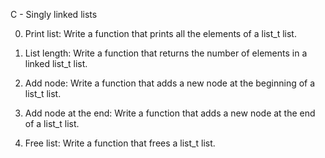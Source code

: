 C - Singly linked lists

0. Print list: Write a function that prints all the elements of a list_t list.

1. List length: Write a function that returns the number of elements in a linked list_t list.

2. Add node: Write a function that adds a new node at the beginning of a list_t list.

3. Add node at the end: Write a function that adds a new node at the end of a list_t list.

4. Free list: Write a function that frees a list_t list.


